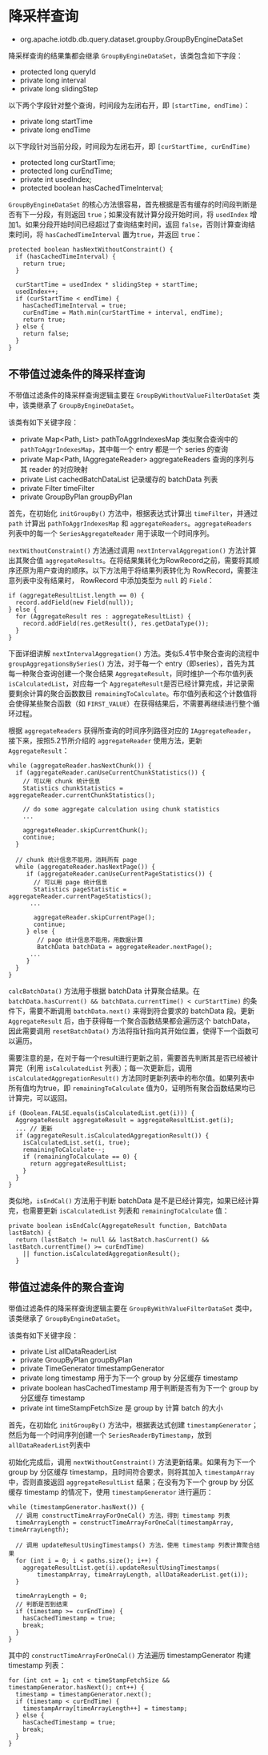 <!--

    Licensed to the Apache Software Foundation (ASF) under one
    or more contributor license agreements.  See the NOTICE file
    distributed with this work for additional information
    regarding copyright ownership.  The ASF licenses this file
    to you under the Apache License, Version 2.0 (the
    "License"); you may not use this file except in compliance
    with the License.  You may obtain a copy of the License at

        http://www.apache.org/licenses/LICENSE-2.0

    Unless required by applicable law or agreed to in writing,
    software distributed under the License is distributed on an
    "AS IS" BASIS, WITHOUT WARRANTIES OR CONDITIONS OF ANY
    KIND, either express or implied.  See the License for the
    specific language governing permissions and limitations
    under the License.

-->

# 降采样查询

* org.apache.iotdb.db.query.dataset.groupby.GroupByEngineDataSet

降采样查询的结果集都会继承 `GroupByEngineDataSet`，该类包含如下字段：
* protected long queryId
* private long interval
* private long slidingStep

以下两个字段针对整个查询，时间段为左闭右开，即 `[startTime, endTime)`：
* private long startTime
* private long endTime

以下字段针对当前分段，时间段为左闭右开，即 `[curStartTime, curEndTime)`
* protected long curStartTime;
* protected long curEndTime;
* private int usedIndex;
* protected boolean hasCachedTimeInterval;


`GroupByEngineDataSet` 的核心方法很容易，首先根据是否有缓存的时间段判断是否有下一分段，有则返回 `true`；如果没有就计算分段开始时间，将 `usedIndex` 增加1。如果分段开始时间已经超过了查询结束时间，返回 `false`，否则计算查询结束时间，将 `hasCachedTimeInterval` 置为`true`，并返回 `true`：
```
protected boolean hasNextWithoutConstraint() {
  if (hasCachedTimeInterval) {
    return true;
  }

  curStartTime = usedIndex * slidingStep + startTime;
  usedIndex++;
  if (curStartTime < endTime) {
    hasCachedTimeInterval = true;
    curEndTime = Math.min(curStartTime + interval, endTime);
    return true;
  } else {
    return false;
  }
}
```

## 不带值过滤条件的降采样查询

不带值过滤条件的降采样查询逻辑主要在 `GroupByWithoutValueFilterDataSet` 类中，该类继承了 `GroupByEngineDataSet`。

该类有如下关键字段：
* private Map<Path, List<Integer>> pathToAggrIndexesMap 类似聚合查询中的 `pathToAggrIndexesMap`，其中每一个 entry 都是一个 series 的查询
* private Map<Path, IAggregateReader> aggregateReaders 查询的序列与其 reader 的对应映射
* private List<BatchData> cachedBatchDataList 记录缓存的 batchData 列表
* private Filter timeFilter
* private GroupByPlan groupByPlan
  
首先，在初始化 `initGroupBy()` 方法中，根据表达式计算出 `timeFilter`，并通过 `path` 计算出 `pathToAggrIndexesMap` 和 `aggregateReaders`。`aggregateReaders` 列表中的每一个 `SeriesAggregateReader` 用于读取一个时间序列。

`nextWithoutConstraint()` 方法通过调用 `nextIntervalAggregation()` 方法计算出其聚合值 `aggregateResults`。在将结果集转化为RowRecord之前，需要将其顺序还原为用户查询的顺序。以下方法用于将结果列表转化为 RowRecord，需要注意列表中没有结果时， RowRecord 中添加类型为 `null` 的 `Field`：
```
if (aggregateResultList.length == 0) {
  record.addField(new Field(null));
} else {
  for (AggregateResult res : aggregateResultList) {
    record.addField(res.getResult(), res.getDataType());
  }
}
```

下面详细讲解 `nextIntervalAggregation()` 方法。类似5.4节中聚合查询的流程中 `groupAggregationsBySeries()` 方法，对于每一个 entry（即series），首先为其每一种聚合查询创建一个聚合结果 `AggregateResult`，同时维护一个布尔值列表 `isCalculatedList`，对应每一个 `AggregateResult`是否已经计算完成，并记录需要剩余计算的聚合函数数目 `remainingToCalculate`。布尔值列表和这个计数值将会使得某些聚合函数（如 `FIRST_VALUE`）在获得结果后，不需要再继续进行整个循环过程。

根据 `aggregateReaders` 获得所查询的时间序列路径对应的 `IAggregateReader`，接下来，按照5.2节所介绍的 `aggregateReader` 使用方法，更新 `AggregateResult`：

```
while (aggregateReader.hasNextChunk()) {
  if (aggregateReader.canUseCurrentChunkStatistics()) {
    // 可以用 chunk 统计信息
    Statistics chunkStatistics = aggregateReader.currentChunkStatistics();
    
    // do some aggregate calculation using chunk statistics
    ...
    
    aggregateReader.skipCurrentChunk();
    continue;
  }
  
  // chunk 统计信息不能用，消耗所有 page
  while (aggregateReader.hasNextPage()) {
	 if (aggregateReader.canUseCurrentPageStatistics()) {
	   // 可以用 page 统计信息
	   Statistics pageStatistic = aggregateReader.currentPageStatistics();
      ...
	   
	   aggregateReader.skipCurrentPage();
	   continue;
	 } else {
	 	// page 统计信息不能用，用数据计算
	 	BatchData batchData = aggregateReader.nextPage();
      ...
	 }
  }
}
```

`calcBatchData()` 方法用于根据 batchData 计算聚合结果。在 `batchData.hasCurrent() && batchData.currentTime() < curStartTime)` 的条件下，需要不断调用 `batchData.next()` 来得到符合要求的 batchData 段。更新 `AggregateResult` 后，由于获得每一个聚合函数结果都会遍历这个 batchData，因此需要调用 `resetBatchData()` 方法将指针指向其开始位置，使得下一个函数可以遍历。

需要注意的是，在对于每一个result进行更新之前，需要首先判断其是否已经被计算完（利用 `isCalculatedList` 列表）；每一次更新后，调用 `isCalculatedAggregationResult()` 方法同时更新列表中的布尔值。如果列表中所有值均为true，即 `remainingToCalculate` 值为0，证明所有聚合函数结果均已计算完，可以返回。
```
if (Boolean.FALSE.equals(isCalculatedList.get(i))) {
  AggregateResult aggregateResult = aggregateResultList.get(i);
  ... // 更新
  if (aggregateResult.isCalculatedAggregationResult()) {
    isCalculatedList.set(i, true);
    remainingToCalculate--;
    if (remainingToCalculate == 0) {
      return aggregateResultList;
    }
  }
}
```

类似地，`isEndCal()` 方法用于判断 batchData 是不是已经计算完，如果已经计算完，也需要更新 `isCalculatedList` 列表和 `remainingToCalculate` 值：
```
private boolean isEndCalc(AggregateResult function, BatchData lastBatch) {
  return (lastBatch != null && lastBatch.hasCurrent() && lastBatch.currentTime() >= curEndTime)
    || function.isCalculatedAggregationResult();
  }
```

## 带值过滤条件的聚合查询
带值过滤条件的降采样查询逻辑主要在 `GroupByWithValueFilterDataSet` 类中，该类继承了 `GroupByEngineDataSet`。

该类有如下关键字段：
* private List<IReaderByTimestamp> allDataReaderList
* private GroupByPlan groupByPlan
* private TimeGenerator timestampGenerator
* private long timestamp 用于为下一个 group by 分区缓存 timestamp
* private boolean hasCachedTimestamp 用于判断是否有为下一个 group by 分区缓存 timestamp
* private int timeStampFetchSize 是 group by 计算 batch 的大小

首先，在初始化 `initGroupBy()` 方法中，根据表达式创建 `timestampGenerator`；然后为每一个时间序列创建一个 `SeriesReaderByTimestamp`，放到 `allDataReaderList`列表中

初始化完成后，调用 `nextWithoutConstraint()` 方法更新结果。如果有为下一个 group by 分区缓存 timestamp，且时间符合要求，则将其加入 `timestampArray` 中，否则直接返回 `aggregateResultList` 结果；在没有为下一个 group by 分区缓存 timestamp 的情况下，使用 `timestampGenerator` 进行遍历：
```
while (timestampGenerator.hasNext()) {
  // 调用 constructTimeArrayForOneCal() 方法，得到 timestamp 列表
  timeArrayLength = constructTimeArrayForOneCal(timestampArray, timeArrayLength);

  // 调用 updateResultUsingTimestamps() 方法，使用 timestamp 列表计算聚合结果
  for (int i = 0; i < paths.size(); i++) {
    aggregateResultList.get(i).updateResultUsingTimestamps(
        timestampArray, timeArrayLength, allDataReaderList.get(i));
  }

  timeArrayLength = 0;
  // 判断是否到结束
  if (timestamp >= curEndTime) {
    hasCachedTimestamp = true;
    break;
  }
}
```
其中的 `constructTimeArrayForOneCal()` 方法遍历 timestampGenerator 构建 timestamp 列表：
```
for (int cnt = 1; cnt < timeStampFetchSize && timestampGenerator.hasNext(); cnt++) {
  timestamp = timestampGenerator.next();
  if (timestamp < curEndTime) {
    timestampArray[timeArrayLength++] = timestamp;
  } else {
    hasCachedTimestamp = true;
    break;
  }
}
```